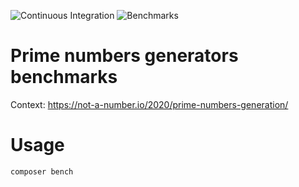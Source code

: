 ![Continuous Integration](https://github.com/drupol/primes-bench/workflows/Continuous%20Integration/badge.svg)
 ![Benchmarks](https://github.com/drupol/primes-bench/workflows/Benchmarks/badge.svg)

# Prime numbers generators benchmarks

Context: https://not-a-number.io/2020/prime-numbers-generation/

# Usage

```
composer bench
```